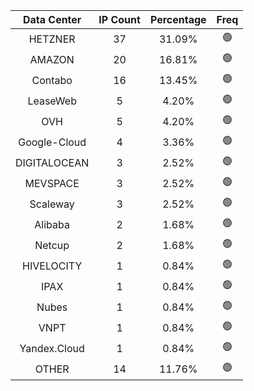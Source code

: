 | Data Center | IP Count | Percentage | Freq |
|:------------:|:--------:|:-----------:|:-----:|
| HETZNER | 37 | 31.09% | 🟢 |
| AMAZON | 20 | 16.81% | 🟢 |
| Contabo | 16 | 13.45% | 🟢 |
| LeaseWeb | 5 | 4.20% | 🟢 |
| OVH | 5 | 4.20% | 🟢 |
| Google-Cloud | 4 | 3.36% | 🟢 |
| DIGITALOCEAN | 3 | 2.52% | 🟢 |
| MEVSPACE | 3 | 2.52% | 🟢 |
| Scaleway | 3 | 2.52% | 🟢 |
| Alibaba | 2 | 1.68% | 🟢 |
| Netcup | 2 | 1.68% | 🟢 |
| HIVELOCITY | 1 | 0.84% | 🟢 |
| IPAX | 1 | 0.84% | 🟢 |
| Nubes | 1 | 0.84% | 🟢 |
| VNPT | 1 | 0.84% | 🟢 |
| Yandex.Cloud | 1 | 0.84% | 🟢 |
| OTHER | 14 | 11.76% | 🟢 |